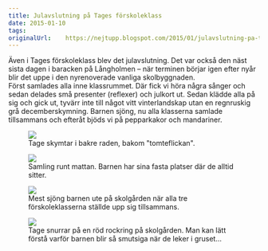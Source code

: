 ```yaml
---
title: Julavslutning på Tages förskoleklass
date: 2015-01-10
tags: 	
originalUrl:	https://nejtupp.blogspot.com/2015/01/julavslutning-pa-tages-forskoleklass.html
---
```


Även i Tages förskoleklass blev det julavslutning. Det var också den näst sista dagen i baracken på Långholmen – när terminen börjar igen efter nyår blir det uppe i den nyrenoverade vanliga skolbyggnaden.<br>Först samlades alla inne klassrummet. Där fick vi höra några sånger och sedan delades små presenter (reflexer) och julkort ut. Sedan klädde alla på sig och gick ut, tyvärr inte till något vitt vinterlandskap utan en regnruskig grå decemberskymning. Barnen sjöng, nu alla klasserna samlade tillsammans och efteråt bjöds vi på pepparkakor och mandariner.

<figure>
	<img src="../../../../img/Julavslutning%2Bpa%CC%8A%2BTages%2Bfo%CC%88rskoleklass-PERK9297.jpg">
	<figcaption>Tage skymtar i bakre raden, bakom "tomteflickan".</figcaption>
</figure>

<figure>
	<img src="../../../../img/Julavslutning%2Bpa%CC%8A%2BTages%2Bfo%CC%88rskoleklass-PERK9298.jpg">
	<figcaption>Samling runt mattan. Barnen har sina fasta platser där de alltid sitter.</figcaption>
</figure>

<figure>
	<img src="../../../../img/Julavslutning%2Bpa%CC%8A%2BTages%2Bfo%CC%88rskoleklass-PERK9307.jpg">
	<figcaption>Mest sjöng barnen ute på skolgården när alla tre förskoleklasserna ställde upp sig tillsammans.</figcaption>
</figure>

<figure>
	<img src="../../../../img/Julavslutning%2Bpa%CC%8A%2BTages%2Bfo%CC%88rskoleklass-PERK9313.jpg">
	<figcaption>Tage snurrar på en röd rockring på skolgården. Man kan lätt förstå varför barnen blir så smutsiga när de leker i gruset...</figcaption>
</figure>
